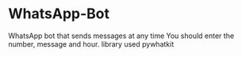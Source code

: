 # WhatsApp-Bot
WhatsApp bot that sends messages at any time 
You should enter the number, message and hour. 
library used pywhatkit
